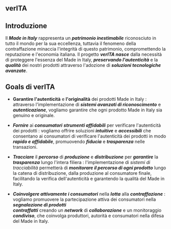 ## verITA

## Introduzione

Il _**Made in Italy**_ rappresenta un _**patrimonio inestimabile**_ riconosciuto in tutto il mondo per la sua eccellenza, tuttavia il fenomeno della contraffazione minaccia l'integrità di questo patrimonio, compromettendo la reputazione e l'economia italiana. Il progetto _**verITA nasce**_ dalla necessità di proteggere l'essenza del Made in Italy, _**preservando l'autenticità**_ e 
la _**qualità**_ dei nostri prodotti attraverso l'adozione di _**soluzioni tecnologiche avanzate**_. 

## Goals di verITA

- **Garantire l'autenticità** e **l'originalità** dei prodotti Made in Italy : attraverso l'implementazione di _**sistemi avanzati di riconoscimento**_ e _**autenticazione**_,
  vogliamo garantire che ogni prodotto Made in Italy sia genuino e originale. 
  
- **_Fornire_** ai **_consumatori_** **_strumenti affidabili_** per verificare l'autenticità dei prodotti : vogliamo offrire soluzioni **_intuitive_** e _**accessibili**_ che consentano
ai consumatori di verificare l'autenticità dei prodotti in modo _**rapido e affidabile**_, promuovendo _**fiducia**_ e _**trasparenza**_ nelle transazioni.
  
- _**Tracciare**_ il **_percorso_** di **_produzione_** e _**distribuzione**_ per _**garantire**_ la _**trasparenza**_ lungo l'intera filiera : l'implementazione di _sistemi di tracciabilità_   permetterà di _**monitorare il percorso di ogni prodotto**_ lungo la catena di distribuzione, dalla produzione al consumatore finale, facilitando la verifica dell'autenticità e garantendo
la qualità del Made in Italy.

- _**Coinvolgere attivamente i consumatori**_ nella _**lotta**_ alla _**contraffazione**_ : vogliamo promuovere la partecipazione attiva dei consumatori nella _**segnalazione di prodotti   
contraffatti**_ creando un _**network**_ di **_collaborazione_** e un monitoraggio _**condiviso**_, che coinvolga produttori, autorità e consumatori nella difesa del Made in Italy.



